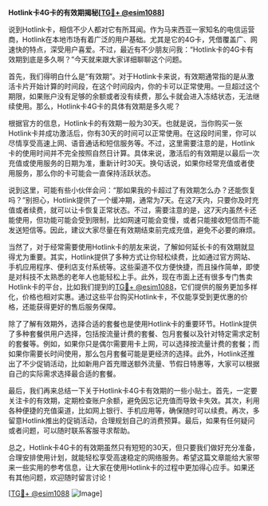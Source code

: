 **Hotlink卡4G卡的有效期揭秘[[TG💪+ @esim1088](https://t.me/s/esim1088)]**

说到Hotlink卡，相信不少人都对它有所耳闻。作为马来西亚一家知名的电信运营商，Hotlink在本地市场有着广泛的用户基础。尤其是它的4G卡，凭借覆盖广、网速快的特点，深受用户喜爱。不过，最近有不少朋友问我：“Hotlink卡的4G卡有效期到底是多久啊？”今天就来跟大家详细聊聊这个问题。

首先，我们得明白什么是“有效期”。对于Hotlink卡来说，有效期通常指的是从激活卡片开始计算的时间段，在这个时间段内，你的卡可以正常使用。一旦超过这个期限，如果账户没有足够的余额或者没有续费，那么卡就会进入冻结状态，无法继续使用。那么，Hotlink卡4G卡的具体有效期是多久呢？

根据官方的信息，Hotlink卡的有效期一般为30天。也就是说，当你购买一张Hotlink卡并成功激活后，你有30天的时间可以正常使用。在这段时间里，你可以尽情享受高速上网、语音通话和短信服务等。不过，这里需要注意的是，Hotlink卡的使用时间并不完全按照自然日计算。具体来说，激活后的有效期是以最后一次充值或使用服务的日期为准，重新计时30天。换句话说，如果你经常充值或者使用服务，那么你的卡可能会一直保持活跃状态。

说到这里，可能有些小伙伴会问：“那如果我的卡超过了有效期怎么办？还能恢复吗？”别担心，Hotlink提供了一个缓冲期，通常为7天。在这7天内，只要你及时充值或者续费，就可以让卡恢复正常状态。不过，需要注意的是，这7天内虽然卡还能使用，但功能可能会受到限制，比如网速可能会变慢，或者只能接收短信而不能发送短信等。因此，建议大家尽量在有效期结束前完成充值，避免不必要的麻烦。

当然了，对于经常需要使用Hotlink卡的朋友来说，了解如何延长卡的有效期就显得尤为重要。其实，Hotlink提供了多种方式让你轻松续费，比如通过官方网站、手机应用程序、便利店支付系统等。这些渠道不仅方便快捷，而且操作简单，即使是对科技不太熟悉的老年人也能轻松上手。此外，现在市面上还有很多专门售卖Hotlink卡的平台，比如我们提到的[TG💪+ @esim1088](https://t.me/s/esim1088)，它们提供的服务更加多样化，价格也相对实惠。通过这些平台购买Hotlink卡，不仅能享受到更优惠的价格，还能获得更好的售后服务保障。

除了了解有效期外，选择合适的套餐也是使用Hotlink卡的重要环节。Hotlink提供了多种套餐供用户选择，包括按流量计费的套餐、包月套餐以及针对特定需求定制的套餐等。例如，如果你只是偶尔需要用卡上网，可以选择按流量计费的套餐；而如果你需要长时间使用，那么包月套餐可能是更经济的选择。此外，Hotlink还推出了不少促销活动，比如新用户首充赠送额外流量、节假日特惠等，大家可以根据自己的实际需求选择最合适的套餐。

最后，我们再来总结一下关于Hotlink卡4G卡有效期的一些小贴士。首先，一定要关注卡的有效期，定期检查账户余额，避免因忘记充值而导致卡失效。其次，利用各种便捷的充值渠道，比如网上银行、手机应用等，确保随时可以续费。再次，多留意Hotlink推出的促销活动，合理规划自己的消费预算。最后，如果有任何疑问或者问题，可以随时联系客服寻求帮助。

总之，Hotlink卡4G卡的有效期虽然只有短短的30天，但只要我们做好充分准备，合理安排使用计划，就能轻松享受高速稳定的网络服务。希望这篇文章能给大家带来一些实用的参考信息，让大家在使用Hotlink卡的过程中更加得心应手。如果还有其他问题，欢迎随时留言讨论！

[[TG💪+ @esim1088](https://t.me/s/esim1088) ![Image](https://i.postimg.cc/4NQfJmqS/Snipaste-2025-05-13-00-14-12.png)]